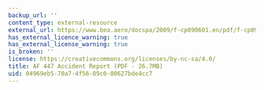 ```yaml
---
backup_url: ''
content_type: external-resource
external_url: https://www.bea.aero/docspa/2009/f-cp090601.en/pdf/f-cp090601.en.pdf
has_external_licence_warning: true
has_external_license_warning: true
is_broken: ''
license: https://creativecommons.org/licenses/by-nc-sa/4.0/
title: AF 447 Accident Report (PDF - 26.7MB)
uid: 04969eb5-70a7-4f56-89c0-00627bde4cc7
---
```


